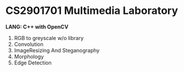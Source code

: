 # CS2901701 Multimedia Laboratory 
**LANG: C++ with OpenCV**
1. RGB to greyscale w/o library 
2. Convolution
3. ImageResizing And Steganography
4. Morphology
5. Edge Detection
